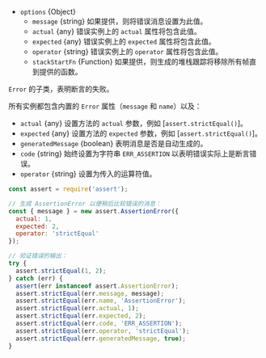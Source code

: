 <!-- YAML
added: v0.1.21
-->
* `options` {Object}
  * `message` {string} 如果提供，则将错误消息设置为此值。
  * `actual` {any} 错误实例上的 `actual` 属性将包含此值。
  * `expected` {any} 错误实例上的 `expected` 属性将包含此值。
  * `operator` {string} 错误实例上的 `operator` 属性将包含此值。
  * `stackStartFn` {Function} 如果提供，则生成的堆栈跟踪将移除所有帧直到提供的函数。

`Error` 的子类，表明断言的失败。

所有实例都包含内置的 `Error` 属性（`message` 和 `name`）以及：

* `actual` {any} 设置方法的 `actual` 参数，例如 [`assert.strictEqual()`]。
* `expected` {any} 设置方法的 `expected` 参数，例如 [`assert.strictEqual()`]。
* `generatedMessage` {boolean} 表明消息是否是自动生成的。
* `code` {string} 始终设置为字符串 `ERR_ASSERTION` 以表明错误实际上是断言错误。
* `operator` {string} 设置为传入的运算符值。

```js
const assert = require('assert');

// 生成 AssertionError 以便稍后比较错误的消息：
const { message } = new assert.AssertionError({
  actual: 1,
  expected: 2,
  operator: 'strictEqual'
});

// 验证错误的输出：
try {
  assert.strictEqual(1, 2);
} catch (err) {
  assert(err instanceof assert.AssertionError);
  assert.strictEqual(err.message, message);
  assert.strictEqual(err.name, 'AssertionError');
  assert.strictEqual(err.actual, 1);
  assert.strictEqual(err.expected, 2);
  assert.strictEqual(err.code, 'ERR_ASSERTION');
  assert.strictEqual(err.operator, 'strictEqual');
  assert.strictEqual(err.generatedMessage, true);
}
```

